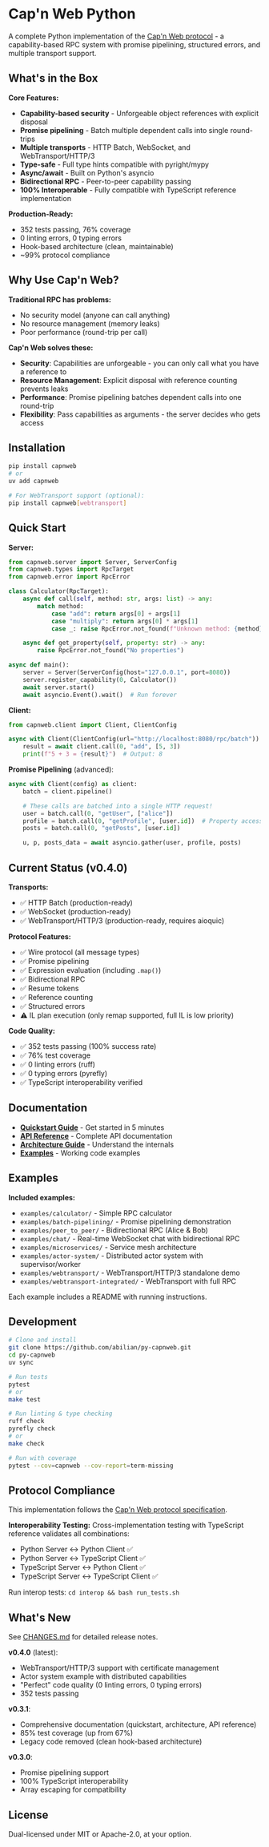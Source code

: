 # Cap'n Web Python

A complete Python implementation of the [Cap'n Web protocol](https://github.com/cloudflare/capnweb) - a capability-based RPC system with promise pipelining, structured errors, and multiple transport support.

## What's in the Box

**Core Features:**
- **Capability-based security** - Unforgeable object references with explicit disposal
- **Promise pipelining** - Batch multiple dependent calls into single round-trips
- **Multiple transports** - HTTP Batch, WebSocket, and WebTransport/HTTP/3
- **Type-safe** - Full type hints compatible with pyright/mypy
- **Async/await** - Built on Python's asyncio
- **Bidirectional RPC** - Peer-to-peer capability passing
- **100% Interoperable** - Fully compatible with TypeScript reference implementation

**Production-Ready:**
- 352 tests passing, 76% coverage
- 0 linting errors, 0 typing errors
- Hook-based architecture (clean, maintainable)
- ~99% protocol compliance

## Why Use Cap'n Web?

**Traditional RPC has problems:**
- No security model (anyone can call anything)
- No resource management (memory leaks)
- Poor performance (round-trip per call)

**Cap'n Web solves these:**
- **Security**: Capabilities are unforgeable - you can only call what you have a reference to
- **Resource Management**: Explicit disposal with reference counting prevents leaks
- **Performance**: Promise pipelining batches dependent calls into one round-trip
- **Flexibility**: Pass capabilities as arguments - the server decides who gets access

## Installation

```bash
pip install capnweb
# or
uv add capnweb

# For WebTransport support (optional):
pip install capnweb[webtransport]
```

## Quick Start

**Server:**
```python
from capnweb.server import Server, ServerConfig
from capnweb.types import RpcTarget
from capnweb.error import RpcError

class Calculator(RpcTarget):
    async def call(self, method: str, args: list) -> any:
        match method:
            case "add": return args[0] + args[1]
            case "multiply": return args[0] * args[1]
            case _: raise RpcError.not_found(f"Unknown method: {method}")

    async def get_property(self, property: str) -> any:
        raise RpcError.not_found("No properties")

async def main():
    server = Server(ServerConfig(host="127.0.0.1", port=8080))
    server.register_capability(0, Calculator())
    await server.start()
    await asyncio.Event().wait()  # Run forever
```

**Client:**
```python
from capnweb.client import Client, ClientConfig

async with Client(ClientConfig(url="http://localhost:8080/rpc/batch")) as client:
    result = await client.call(0, "add", [5, 3])
    print(f"5 + 3 = {result}")  # Output: 8
```

**Promise Pipelining** (advanced):
```python
async with Client(config) as client:
    batch = client.pipeline()

    # These calls are batched into a single HTTP request!
    user = batch.call(0, "getUser", ["alice"])
    profile = batch.call(0, "getProfile", [user.id])  # Property access on promise!
    posts = batch.call(0, "getPosts", [user.id])

    u, p, posts_data = await asyncio.gather(user, profile, posts)
```

## Current Status (v0.4.0)

**Transports:**
- ✅ HTTP Batch (production-ready)
- ✅ WebSocket (production-ready)
- ✅ WebTransport/HTTP/3 (production-ready, requires aioquic)

**Protocol Features:**
- ✅ Wire protocol (all message types)
- ✅ Promise pipelining
- ✅ Expression evaluation (including `.map()`)
- ✅ Bidirectional RPC
- ✅ Resume tokens
- ✅ Reference counting
- ✅ Structured errors
- ⚠️ IL plan execution (only remap supported, full IL is low priority)

**Code Quality:**
- ✅ 352 tests passing (100% success rate)
- ✅ 76% test coverage
- ✅ 0 linting errors (ruff)
- ✅ 0 typing errors (pyrefly)
- ✅ TypeScript interoperability verified

## Documentation

- **[Quickstart Guide](docs/quickstart.md)** - Get started in 5 minutes
- **[API Reference](docs/api-reference.md)** - Complete API documentation
- **[Architecture Guide](docs/architecture.md)** - Understand the internals
- **[Examples](examples/)** - Working code examples

## Examples

**Included examples:**
- `examples/calculator/` - Simple RPC calculator
- `examples/batch-pipelining/` - Promise pipelining demonstration
- `examples/peer_to_peer/` - Bidirectional RPC (Alice & Bob)
- `examples/chat/` - Real-time WebSocket chat with bidirectional RPC
- `examples/microservices/` - Service mesh architecture
- `examples/actor-system/` - Distributed actor system with supervisor/worker
- `examples/webtransport/` - WebTransport/HTTP/3 standalone demo
- `examples/webtransport-integrated/` - WebTransport with full RPC

Each example includes a README with running instructions.

## Development

```bash
# Clone and install
git clone https://github.com/abilian/py-capnweb.git
cd py-capnweb
uv sync

# Run tests
pytest
# or
make test

# Run linting & type checking
ruff check
pyrefly check
# or
make check

# Run with coverage
pytest --cov=capnweb --cov-report=term-missing
```

## Protocol Compliance

This implementation follows the [Cap'n Web protocol specification](https://github.com/cloudflare/capnweb/blob/main/protocol.md).

**Interoperability Testing:**
Cross-implementation testing with TypeScript reference validates all combinations:
- Python Server ↔ Python Client ✅
- Python Server ↔ TypeScript Client ✅
- TypeScript Server ↔ Python Client ✅
- TypeScript Server ↔ TypeScript Client ✅

Run interop tests: `cd interop && bash run_tests.sh`

## What's New

See [CHANGES.md](CHANGES.md) for detailed release notes.

**v0.4.0** (latest):
- WebTransport/HTTP/3 support with certificate management
- Actor system example with distributed capabilities
- "Perfect" code quality (0 linting errors, 0 typing errors)
- 352 tests passing

**v0.3.1**:
- Comprehensive documentation (quickstart, architecture, API reference)
- 85% test coverage (up from 67%)
- Legacy code removed (clean hook-based architecture)

**v0.3.0**:
- Promise pipelining support
- 100% TypeScript interoperability
- Array escaping for compatibility

## License

Dual-licensed under MIT or Apache-2.0, at your option.
